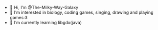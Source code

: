 - 👋 Hi, I’m @The-Milky-Way-Galaxy
- 👀 I’m interested in biology, coding games, singing, drawing and playing games:3
- 🌱 I’m currently learning libgdx(java)

<!---
The-Milky-Way-Galaxy/The-Milky-Way-Galaxy is a ✨ special ✨ repository because its `README.md` (this file) appears on your GitHub profile.
You can click the Preview link to take a look at your changes.
--->
